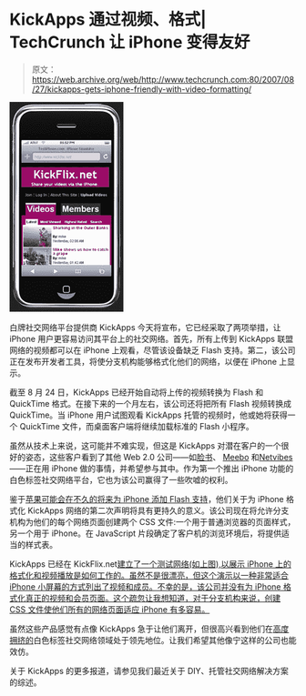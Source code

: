 # KickApps 通过视频、格式| TechCrunch 让 iPhone 变得友好

> 原文：<https://web.archive.org/web/http://www.techcrunch.com:80/2007/08/27/kickapps-gets-iphone-friendly-with-video-formatting/>

[![](img/20b64137cf3474e0b575d5ff35d2f438.png)](https://web.archive.org/web/20160913211810/http://www.kickflix.net/)

白牌社交网络平台提供商 KickApps 今天将宣布，它已经采取了两项举措，让 iPhone 用户更容易访问其平台上的社交网络。首先，所有上传到 KickApps 联盟网络的视频都可以在 iPhone 上观看，尽管该设备缺乏 Flash 支持。第二，该公司正在发布开发者工具，将使分支机构能够格式化他们的网络，以便在 iPhone 上显示。

截至 8 月 24 日，KickApps 已经开始自动将上传的视频转换为 Flash 和 QuickTime 格式。在接下来的一个月左右，该公司还将把所有 Flash 视频转换成 QuickTime。当 iPhone 用户试图观看 KickApps 托管的视频时，他或她将获得一个 QuickTime 文件，而桌面客户端将继续加载标准的 Flash 小程序。

虽然从技术上来说，这可能并不难实现，但这是 KickApps 对潜在客户的一个很好的姿态，这些客户看到了其他 Web 2.0 公司——如[脸书](https://web.archive.org/web/20160913211810/http://www.techcrunch.com/2007/08/15/facebook-iphone-ultrahype/)、 [Meebo](https://web.archive.org/web/20160913211810/http://www.techcrunch.com/2007/08/15/most-useful-iphone-site-yet-meebo) 和[Netvibes](https://web.archive.org/web/20160913211810/http://www.techcrunch.com/2007/08/14/netvibes-for-iphone-available-now/)——正在用 iPhone 做的事情，并希望参与其中。作为第一个推出 iPhone 功能的白色标签社交网络平台，它也为该公司赢得了一些吹嘘的权利。

鉴于[苹果可能会在不久的将来为 iPhone 添加 Flash 支持](https://web.archive.org/web/20160913211810/http://mailbox.allthingsd.com/20070705/questions-about-apples-iphone/)，他们关于为 iPhone 格式化 KickApps 网络的第二次声明将具有更持久的意义。该公司现在将允许分支机构为他们的每个网络页面创建两个 CSS 文件:一个用于普通浏览器的页面样式，另一个用于 iPhone。在 JavaScript 片段确定了客户机的浏览环境后，将提供适当的样式表。

KickApps 已经在 KickFlix.net[建立了一个测试网络(如上图),以展示 iPhone 上的格式化和视频播放是如何工作的。虽然不是很漂亮，但这个演示以一种非常适合 iPhone 小屏幕的方式列出了视频和成员。不幸的是，该公司并没有为 iPhone 格式化真正的视频和会员页面。这个疏忽让我想知道，对于分支机构来说，创建 CSS 文件使他们所有的网络页面适应 iPhone 有多容易。](https://web.archive.org/web/20160913211810/http://www.kickflix.net/)

虽然这些产品感觉有点像 KickApps 急于让他们离开，但很高兴看到他们在[高度拥挤的](https://web.archive.org/web/20160913211810/http://www.techcrunch.com/2007/08/14/34-more-ways-to-build-your-own-social-network/)白色标签社交网络领域处于领先地位。让我们希望其他像宁这样的公司也能效仿。

关于 KickApps 的更多报道，请参见我们最近关于 DIY、托管社交网络解决方案的综述。